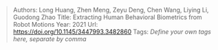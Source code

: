 > Authors: Long Huang, Zhen Meng, Zeyu Deng, Chen Wang, Liying Li, Guodong Zhao
> Title: Extracting Human Behavioral Biometrics from Robot Motions
> Year: 2021
> Url: https://doi.org/10.1145/3447993.3482860
> Tags: *Define your own tags here, separate by comma*